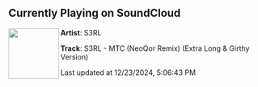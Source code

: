 ## Currently Playing on SoundCloud

[<img align="left" width="100" src="https://i1.sndcdn.com/artworks-LrTtUjgX51anua1K-l7KTRg-t500x500.jpg">](https://soundcloud.com/officialneoqor/mtcneoqorremix)

**Artist**: S3RL 

**Track**: S3RL - MTC (NeoQor Remix) (Extra Long & Girthy Version)

Last updated at 12/23/2024, 5:06:43 PM

